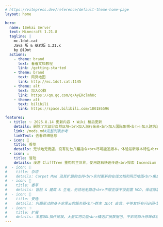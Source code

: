 ```yaml
---
# https://vitepress.dev/reference/default-theme-home-page
layout: home

hero:
  name: 1Sekai Server
  text: Minecraft 1.21.8
  tagline: |
    mc.1dot.cat
    Java 版 & 基岩版 1.21.x
    by @1Dot
  actions:
    - theme: brand
      text: 看看文档教程
      link: /getting-started
    - theme: brand
      text: 网页地图
      link: http://mc.1dot.cat:1145
    - theme: alt
      text: 加入QQ群
      link: https://qm.qq.com/q/AyERclmhUc
    - theme: alt
      text: bilibili
      link: https://space.bilibili.com/180186596

features:
  - title: ✨ 2025.8.14 更新内容 • Wiki 稍后更新
    details: 删除了大部分自然区块<br>加入潜行亲亲<br>加入国际象棋<br>✨加入建筑法杖<br>✨加入 Friends & Foes (投票落选生物)<br>✨加入农夫乐事、多趣乐事、装箱乐事、存储乐事<br>加入地牢与酒馆系列的大部分大改原版结构数据包<br>加入 1Sekai 游戏窗口标题和 Esc 界面菜单<br>资源包内容调整，更多 Lena Raine 唱片
    link: /mods.md#完整列表参考
    linkText: 去看详细信息
  - icon: 🧊
    title: 香草
    details: 无领地无商店，没有乱七八糟指令<br>尽可能追版本，体验最新版本特性<br>不限正版不设前置 MOD，保证原版可进
  - icon: ⚔️
    title: 冒险
    details: 漫游 CliffTree 重构的主世界，使用路石快速传送<br>探索 Incendium 和 Stellarity 重构的下界与末地<br>在 Dungeons & Taverns 的新结构中试炼或小憩
#  - icon: 🤯
#    title: 杂项
#    details: Carpet Mod 及其扩展的支持<br>实时更新的在线文档和网页地图<br>集成可与 QQ 群聊联动的 1Bot 机器人
#  - icon: 🧊
#    title: 香草
#    details: 冒险 & 建筑 & 生电，无领地无商店<br>不限正版不设前置 MOD，保证原版可进<br>尽可能追版本，体验最新版本特性
#  - icon: 🩵
#    title: 安逸
#    details: 兴趣驱动的基于家里云的服务器<br>群主 1Dot 直营，平等友好有问必回<br>可集结干大工程，可慢节奏养老
#  - icon: ✨
#    title: 扩展
#    details: 丰富QOL插件拓展，大量实用功能<br>精选扩展数据包，不影响原汁原味体验<br>聊天机器人、在线文档、在线地图支持
---
```

